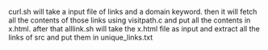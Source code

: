 curl.sh will take a input file of links and a domain keyword. 
then it will fetch all the contents of those links using visitpath.c
and put all the contents in x.html.
after that alllink.sh will take the x.html file as input and extract all 
the links of src and put them in unique_links.txt
